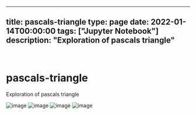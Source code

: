 
---
title: pascals-triangle
type: page
date: 2022-01-14T00:00:00
tags: ["Jupyter Notebook"]
description: "Exploration of pascals triangle"
---


<br>

# pascals-triangle
Exploration of pascals triangle

![image](https://user-images.githubusercontent.com/35516367/185814434-5bb34b1d-bb62-4ac0-aa74-f435bf7bb753.png)
![image](https://user-images.githubusercontent.com/35516367/185814438-df3e1df4-e369-4b14-93ef-4cac4bfb7221.png)
![image](https://user-images.githubusercontent.com/35516367/185814447-1750f3af-e6ed-426f-ae71-e4e6edfea2dc.png)
![image](https://user-images.githubusercontent.com/35516367/185814454-1fc3d549-74bc-4905-b1de-c9f5a3d19187.png)
